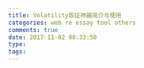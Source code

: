 ```yaml
---
title: Volatility取证神器简介与使用
categories: web re essay tool others
comments: true
date: 2017-11-02 00:33:50
type:
tags:
---
```

